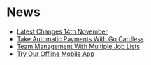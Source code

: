 # News

- [Latest Changes <span class="label label-info right">14th November</span>](/page/changelog)
- [Take Automatic Payments With Go Cardless](/page/go_cardless)
- [Team Management With Multiple Job Lists](/page/team)
- [Try Our Offline Mobile App](/page/webapp)
